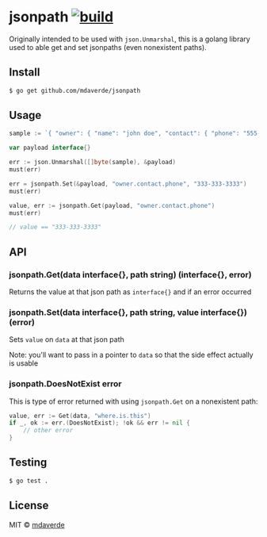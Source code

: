 # jsonpath [![build](https://github.com/mdaverde/jsonpath/actions/workflows/build.yml/badge.svg)](https://github.com/mdaverde/jsonpath/actions)

Originally intended to be used with `json.Unmarshal`, this is a golang library used to able get and set jsonpaths (even nonexistent paths).

## Install

```bash
$ go get github.com/mdaverde/jsonpath
```

## Usage

```go
sample := `{ "owner": { "name": "john doe", "contact": { "phone": "555-555-5555" } } }`

var payload interface{}

err := json.Unmarshal([]byte(sample), &payload)
must(err)

err = jsonpath.Set(&payload, "owner.contact.phone", "333-333-3333")
must(err)

value, err := jsonpath.Get(payload, "owner.contact.phone")
must(err)

// value == "333-333-3333"
```

## API

### jsonpath.Get(data interface{}, path string) (interface{}, error)

Returns the value at that json path as `interface{}` and if an error occurred

### jsonpath.Set(data interface{}, path string, value interface{}) (error)

Sets `value` on `data` at that json path

Note: you'll want to pass in a pointer to `data` so that the side effect actually is usable

### jsonpath.DoesNotExist error

This is type of error returned with using `jsonpath.Get` on a nonexistent path:

```go
value, err := Get(data, "where.is.this")
if _, ok := err.(DoesNotExist); !ok && err != nil {
    // other error
}
```

## Testing

```bash
$ go test .
```

## License

MIT © [mdaverde](https://mdaverde.com)